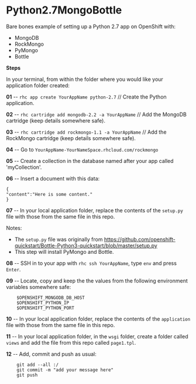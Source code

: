 Python2.7MongoBottle
======================================

Bare bones example of setting up a Python 2.7 app on OpenShift with:

- MongoDB
- RockMongo
- PyMongo
- Bottle

**Steps**

In your terminal, from within the folder where you would like your application folder created:  


**01** -- `rhc app create YourAppName python-2.7`   // Create the Python application.

**02** -- `rhc cartridge add mongodb-2.2 -a YourAppName`   // Add the MongoDB cartridge (keep details somewhere safe).

**03** -- `rhc cartridge add rockmongo-1.1 -a YourAppName`   // Add the RockMongo cartridge (keep details somewhere safe).

**04** -- Go to `YourAppName-YourNameSpace.rhcloud.com/rockmongo`

**05** -- Create a collection in the database named after your app called 'myCollection'.

**06** -- Insert a document with this data:


    {
    "content":"Here is some content."
    }


**07** -- In your local application folder, replace the contents of the `setup.py` file with those from the same file in this repo.

Notes:

- The `setup.py` file was originally from https://github.com/openshift-quickstart/Bottle-Python3-quickstart/blob/master/setup.py
- This step will install PyMongo and Bottle.

**08** -- SSH in to your app with `rhc ssh YourAppName`, type `env` and press `Enter`.

**09** -- Locate, copy and keep the the values from the following environment variables somewhere safe:

        $OPENSHIFT_MONGODB_DB_HOST
        $OPENSHIFT_PYTHON_IP
        $OPENSHIFT_PYTHON_PORT

**10** -- In your local application folder, replace the contents of the `application` file with those from the same file in this repo.  

**11** -- In your local application folder, in the `wsgi` folder, create a folder called `views` and add the file from this repo called `page1.tpl`.  

**12** -- Add, commit and push as usual:  

        git add --all :/
        git commit -m "add your message here"
        git push
